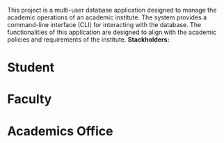 This project is a multi-user database application designed to manage the academic operations of an academic institute. The system provides a command-line interface (CLI) for interacting with the database. The functionalities of this application are designed to align with the academic policies and requirements of the institute.
**Stackholders:**
# Student
# Faculty
# Academics Office
